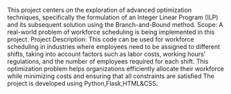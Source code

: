 This project centers on the exploration of advanced optimization techniques, specifically the formulation of an Integer Linear Program (ILP) and its subsequent solution using the Branch-and-Bound method.
Scope: A real-world problem of workforce scheduling is being implemented in this project.
Project Description: This code can be used for workforce scheduling in industries where employees need to be assigned to different shifts, taking into account factors such as labor costs, working hours’ regulations, and the number of employees required for each shift. This optimization problem helps organizations efficiently allocate their workforce while minimizing costs and ensuring that all constraints are satisfied
The project is developed using Python,Flask,HTML&CSS.
